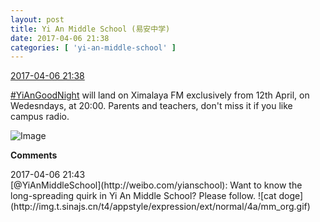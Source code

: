 ```yaml
---
layout: post
title: Yi An Middle School (易安中学)
date: 2017-04-06 21:38
categories: [ 'yi-an-middle-school' ]
---
```


<div class="weibo-info">
  <a href="http://weibo.com/6074218720/EDihRCxhF">2017-04-06 21:38</a>
</div>

[#YiAnGoodNight](http://weibo.com/p/10080892b104a59bff303ca883e7931b5b916e) will land on Ximalaya FM exclusively from 12th April, on Wedesndays, at 20:00. Parents and teachers, don't miss it if you like campus radio.

<!-- more -->

![Image](http://wx2.sinaimg.cn/mw690/006D4NLGgy1fedadwxtm8j31450qojwz.jpg)

**Comments**

<div class="weibo-info">2017-04-06 21:43</div>
[@YiAnMiddleSchool](http://weibo.com/yianschool): Want to know the long-spreading quirk in Yi An Middle School? Please follow. ![cat doge](http://img.t.sinajs.cn/t4/appstyle/expression/ext/normal/4a/mm_org.gif)
